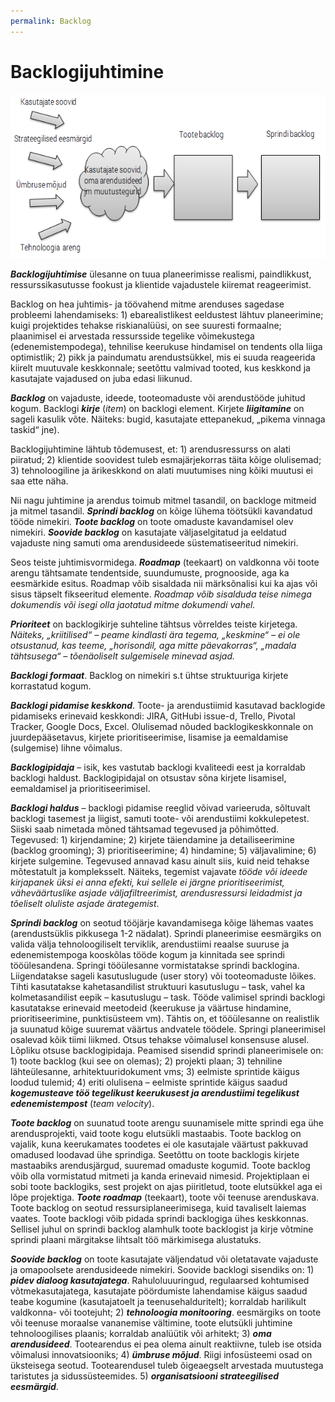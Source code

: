 ```yaml
---
permalink: Backlog
---
```


# Backlogijuhtimine

![](img/Backlog.PNG)

***Backlogijuhtimise*** ülesanne on tuua planeerimisse realismi, paindlikkust, ressurssikasutusse fookust ja klientide vajadustele kiiremat reageerimist.

Backlog on hea juhtimis- ja töövahend mitme arenduses sagedase probleemi lahendamiseks: 1) ebarealistlikest eeldustest lähtuv planeerimine; kuigi projektides tehakse riskianalüüsi, on see suuresti formaalne; plaanimisel ei arvestada ressursside tegelike võimekustega (edenemistempodega), tehnilise keerukuse hindamisel on tendents olla liiga optimistlik; 2) pikk ja paindumatu arendustsükkel, mis ei suuda reageerida kiirelt muutuvale keskkonnale; seetõttu valmivad tooted, kus keskkond ja kasutajate vajadused on juba edasi liikunud. 

***Backlog*** on vajaduste, ideede, tooteomaduste või arendustööde juhitud kogum. Backlogi ***kirje*** (_item_) on backlogi element. Kirjete ***liigitamine*** on sageli kasulik võte. Näiteks: bugid, kasutajate ettepanekud, „pikema vinnaga taskid“ jne). 

Backlogijuhtimine lähtub tõdemusest, et: 1) arendusressurss on alati piiratud; 2) klientide soovidest tuleb esmajärjekorras täita kõige olulisemad; 3) tehnoloogiline ja ärikeskkond on alati muutumises ning kõiki muutusi ei saa ette näha.

Nii nagu juhtimine ja arendus toimub mitmel tasandil, on backloge mitmeid ja mitmel tasandil. ***Sprindi backlog*** on kõige lühema töötsükli kavandatud tööde nimekiri. ***Toote backlog*** on toote omaduste kavandamisel olev nimekiri. ***Soovide backlog*** on kasutajate väljaselgitatud ja eeldatud vajaduste ning samuti oma arendusideede süstematiseeritud nimekiri.

Seos teiste juhtimisvormidega. ***Roadmap*** (teekaart) on valdkonna või toote arengu tähtsamate tendentside, suundumuste, prognooside, aga ka eesmärkide esitus. Roadmap võib sisaldada nii märksõnalisi kui ka ajas või sisus täpselt fikseeritud elemente. _Roadmap võib sisalduda teise nimega dokumendis või isegi olla jaotatud mitme dokumendi vahel._

***Prioriteet*** on backlogikirje suhteline tähtsus võrreldes teiste kirjetega. _Näiteks, „kriitilised“ – peame kindlasti ära tegema, „keskmine“ – ei ole otsustanud, kas teeme, „horisondil, aga mitte päevakorras“, „madala tähtsusega“ – tõenäoliselt sulgemisele minevad asjad._

***Backlogi formaat***. Backlog on nimekiri s.t ühtse struktuuriga kirjete korrastatud kogum. 

***Backlogi pidamise keskkond***. Toote- ja arendustiimid kasutavad backlogide pidamiseks erinevaid keskkondi: JIRA, GitHubi issue-d, Trello, Pivotal Tracker, Google Docs, Excel. Olulisemad nõuded backlogikeskkonnale on juurdepääsetavus, kirjete prioritiseerimise, lisamise ja eemaldamise (sulgemise) lihne võimalus.

***Backlogipidaja*** – isik, kes vastutab backlogi kvaliteedi eest ja korraldab backlogi haldust. Backlogipidajal on otsustav sõna kirjete lisamisel, eemaldamisel ja prioritiseerimisel.

***Backlogi haldus*** – backlogi pidamise reeglid võivad varieeruda, sõltuvalt backlogi tasemest ja liigist, samuti toote- või arendustiimi kokkulepetest. Siiski saab nimetada mõned tähtsamad tegevused ja põhimõtted. Tegevused: 1) kirjendamine; 2) kirjete täiendamine ja detailiseerimine (backlog grooming); 3)  prioritiseerimine; 4) hindamine; 5) väljavalimine; 6) kirjete sulgemine. Tegevused annavad kasu ainult siis, kuid neid tehakse mõtestatult ja kompleksselt. Näiteks, tegemist vajavate _tööde või ideede kirjapanek üksi ei anna efekti, kui sellele ei järgne prioritiseerimist, väheväärtuslike asjade väljafiltreerimist, arendusressursi leidadmist ja tõeliselt oluliste asjade ärategemist_.

***Sprindi backlog*** on seotud tööjärje kavandamisega kõige lähemas vaates (arendustsüklis pikkusega 1-2 nädalat). Sprindi planeerimise eesmärgiks on valida välja tehnoloogiliselt terviklik, arendustiimi reaalse suuruse ja edenemistempoga kooskõlas tööde kogum ja kinnitada see sprindi tööülesandena. Springi tööülesanne vormistatakse sprindi backlogina. Liigendatakse sageli kasutuslugude (user story) või tooteomaduste lõikes. Tihti kasutatakse kahetasandilist struktuuri kasutuslugu – task, vahel ka kolmetasandilist eepik – kasutuslugu – task. Tööde valimisel sprindi backlogi kasutatakse erinevaid meetodeid (keerukuse ja väärtuse hindamine, prioritiseerimine, punktisüsteem vm). Tähtis on, et tööülesanne on realistlik ja suunatud kõige suuremat väärtus andvatele töödele. Springi planeerimisel osalevad kõik tiimi liikmed. Otsus tehakse võimalusel konsensuse alusel. Lõpliku otsuse backlogipidaja.
Peamised sisendid sprindi planeerimisele on: 1) toote backlog (kui see on olemas); 2) projekti plaan; 3) tehniline lähteülesanne, arhitektuuridokument vms; 3) eelmiste sprintide käigus loodud tulemid; 4) eriti olulisena – eelmiste sprintide käigus saadud ***kogemusteave töö tegelikust keerukusest ja arendustiimi tegelikust edenemistempost*** (_team velocity_).

***Toote backlog*** on suunatud toote arengu suunamisele mitte sprindi ega ühe arendusprojekti, vaid toote kogu elutsükli mastaabis. Toote backlog on vajalik, kuna keerukamates toodetes ei ole kasutajale väärtust pakkuvad omadused loodavad ühe sprindiga. Seetõttu on toote backlogis kirjete mastaabiks arendusjärgud, suuremad omaduste kogumid. Toote backlog võib olla vormistatud mitmeti ja kanda erinevaid nimesid. Projektiplaan ei sobi toote backlogiks, sest projekt on ajas piiritletud, toote elutsükkel aga ei lõpe projektiga. ***Toote roadmap*** (teekaart), toote või teenuse arenduskava. Toote backlog on seotud ressursiplaneerimisega, kuid tavaliselt laiemas vaates. Toote backlogi võib pidada sprindi backlogiga ühes keskkonnas. Sellisel juhul on sprindi backlog alamhulk toote backlogist ja kirje võtmine sprindi plaani märgitakse lihtsalt töö märkimisega alustatuks. 

***Soovide backlog*** on toote kasutajate väljendatud või oletatavate vajaduste ja omapoolsete arendusideede nimekiri. Soovide backlogi sisendiks on: 1) ***pidev dialoog kasutajatega***. Rahuloluuuringud, regulaarsed kohtumised võtmekasutajatega, kasutajate pöördumiste lahendamise käigus saadud teabe kogumine (kasutajatoelt ja teenusehalduritelt); korraldab harilikult valdkonna- või tootejuht; 2) ***tehnoloogia monitooring***. eesmärgiks on toote või teenuse moraalse vananemise vältimine, toote elutsükli juhtimine tehnoloogilises plaanis; korraldab analüütik või arhitekt; 3) ***oma arendusideed***. Tootearendus ei pea olema ainult reaktiivne, tuleb ise otsida võimalusi innovatsiooniks; 4) ***ümbruse mõjud***. Riigi infosüsteemi osad on üksteisega seotud. Tootearendusel tuleb õigeaegselt arvestada muutustega taristutes ja sidussüsteemides. 5) ***organisatsiooni strateegilised eesmärgid***. 

